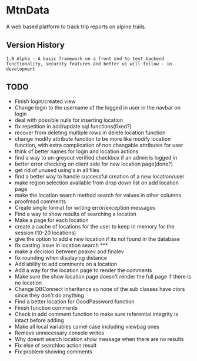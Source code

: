 # MtnData
A web based platform to track trip reports on alpine trails.

## Version History
```
1.0 Alpha - A basic framework on a front end to test backend functionality, security features and better ui will follow - in development
```
## TODO
- Finish login/created view
- Change login to the username of the logged in user in the navbar on login
- deal with possible nulls for inserting location
- fix repetition in add/update sql functions(fixed?)
- recover from deleting multiple rows in delete location function
- change modify attribute function to be more like modify location function, with extra complication of non changable attributes for user
- think of better names for login and location actions
- find a way to un-greyout verified checkbox if an admin is logged in
- better error checking on client side for new location page(done?)
- get rid of unused using's in all files
- find a better way to handle successful creation of a new location/user
- make region selection available from drop down list on add location page
- make the location search method search for values in other columns
- proofread comments
- Create single format for writing error/exception messages
- Find a way to show results of searching a location
- Make a page for each location
- create a cache of locations for the user to keep in memory for the session (10-20 locations)
- give the option to add e new location if its not found in the database
- fix casting issue in location search ***
- make a decision between peakev and finalev
- fix rounding when displaying distance
- Add ability to add comments on a location
- Add a way for the location page to render the comments
- Make sure the show location page doesn't render the full page if there is no location
- Change DBConnect inheritance so none of the sub classes have ctors since they don't do anything
- Find a better location for GoodPassword function
- Finish function comments
- Check in add comment function to make sure referential integrity is intact before adding
- Make all local variables camel case including viewbag ones
- Remove unnecessary console writes 
- Why doesnt search location show message when there are no results
- Fix else of searchloc action result
- Fix problem showing comments